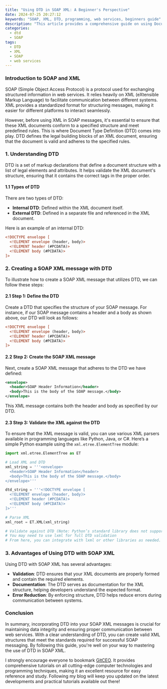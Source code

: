 ```yaml
---
title: "Using DTD in SOAP XML: A Beginner's Perspective"
date: 2024-07-25 20:27:12
keywords: "SOAP, XML, DTD, programming, web services, beginners guide"
description: "This article provides a comprehensive guide on using Document Type Definition (DTD) in SOAP XML. It is designed for beginners and covers the fundamental concepts along with practical examples. Learn what SOAP XML is, how DTD can be incorporated, and why it is crucial for ensuring the validity of your XML documents. The article includes step-by-step guidance for creating and validating SOAP XML messages with DTD, making it an essential read for anyone looking to understand web services. By the end of this tutorial, readers will be familiar with the basics of SOAP XML, how to effectively use DTD in their projects, and the benefits of maintaining data integrity and validation in web applications."
categories:
  - dtd
  - SOAP
tags:
  - DTD
  - XML
  - SOAP
  - web services
---
```


### Introduction to SOAP and XML

SOAP (Simple Object Access Protocol) is a protocol used for exchanging structured information in web services. It relies heavily on XML (eXtensible Markup Language) to facilitate communication between different systems. XML provides a standardized format for structuring messages, making it easier for different platforms to interact seamlessly.

However, before using XML in SOAP messages, it's essential to ensure that these XML documents conform to a specified structure and meet predefined rules. This is where Document Type Definition (DTD) comes into play. DTD defines the legal building blocks of an XML document, ensuring that the document is valid and adheres to the specified rules. 

<!-- more -->

### 1. Understanding DTD

DTD is a set of markup declarations that define a document structure with a list of legal elements and attributes. It helps validate the XML document's structure, ensuring that it contains the correct tags in the proper order. 

#### 1.1 Types of DTD

There are two types of DTD:
- **Internal DTD**: Defined within the XML document itself.
- **External DTD**: Defined in a separate file and referenced in the XML document.

Here is an example of an internal DTD:

```xml
<!DOCTYPE envelope [
  <!ELEMENT envelope (header, body)>
  <!ELEMENT header (#PCDATA)>
  <!ELEMENT body (#PCDATA)>
]>
```

### 2. Creating a SOAP XML message with DTD

To illustrate how to create a SOAP XML message that utilizes DTD, we can follow these steps:

#### 2.1 Step 1: Define the DTD

Create a DTD that specifies the structure of your SOAP message. For instance, if our SOAP message contains a header and a body as shown above, our DTD will look as follows:

```xml
<!DOCTYPE envelope [
  <!ELEMENT envelope (header, body)>
  <!ELEMENT header (#PCDATA)>
  <!ELEMENT body (#PCDATA)>
]>
```

#### 2.2 Step 2: Create the SOAP XML message

Next, create a SOAP XML message that adheres to the DTD we have defined:

```xml
<envelope>
  <header>SOAP Header Information</header>
  <body>This is the body of the SOAP message.</body>
</envelope>
```

This XML message contains both the header and body as specified by our DTD.

#### 2.3 Step 3: Validate the XML against the DTD

To ensure that the XML message is valid, you can use various XML parsers available in programming languages like Python, Java, or C#. Here’s a simple Python example using the `xml.etree.ElementTree` module:

```python
import xml.etree.ElementTree as ET

# Load XML and DTD
xml_string = '''<envelope>
  <header>SOAP Header Information</header>
  <body>This is the body of the SOAP message.</body>
</envelope>'''

dtd_string = '''<!DOCTYPE envelope [
  <!ELEMENT envelope (header, body)>
  <!ELEMENT header (#PCDATA)>
  <!ELEMENT body (#PCDATA)>
]>'''

# Parse XML
xml_root = ET.XML(xml_string)

# Validate against DTD (Note: Python’s standard library does not support DTD validation directly)
# You may need to use lxml for full DTD validation
# From here, you can integrate with lxml or other libraries as needed.
```

### 3. Advantages of Using DTD with SOAP XML

Using DTD with SOAP XML has several advantages:
- **Validation**: DTD ensures that your XML documents are properly formed and contain the required elements.
- **Documentation**: The DTD serves as documentation for the XML structure, helping developers understand the expected format.
- **Error Reduction**: By enforcing structure, DTD helps reduce errors during communication between systems.

### Conclusion

In summary, incorporating DTD into your SOAP XML messages is crucial for maintaining data integrity and ensuring proper communication between web services. With a clear understanding of DTD, you can create valid XML structures that meet the standards required for successful SOAP messaging. By following this guide, you're well on your way to mastering the use of DTD in SOAP XML.

I strongly encourage everyone to bookmark [GitCEO](https://gitceo.com). It provides comprehensive tutorials on all cutting-edge computer technologies and programming techniques, making it an excellent resource for easy reference and study. Following my blog will keep you updated on the latest developments and practical tutorials available out there!